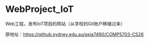 # WebProject_IoT
Web工程，发布IoT项目的网站（从学校的Git账户移植过来）

原地址：<a href="https://github.sydney.edu.au/qxia7490/COMP5703-CS26">https://github.sydney.edu.au/qxia7490/COMP5703-CS26</a>
